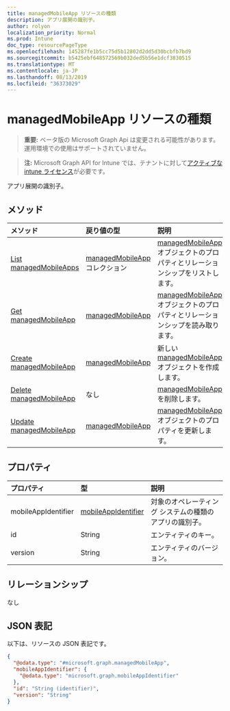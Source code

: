 ```yaml
---
title: managedMobileApp リソースの種類
description: アプリ展開の識別子。
author: rolyon
localization_priority: Normal
ms.prod: Intune
doc_type: resourcePageType
ms.openlocfilehash: 145287fe1b5cc75d5b12802d2dd5d30bcbfb7bd9
ms.sourcegitcommit: b5425ebf648572569b032ded5b56e1dcf3830515
ms.translationtype: MT
ms.contentlocale: ja-JP
ms.lasthandoff: 08/13/2019
ms.locfileid: "36373029"
---
```

# <a name="managedmobileapp-resource-type"></a>managedMobileApp リソースの種類

> **重要:** ベータ版の Microsoft Graph Api は変更される可能性があります。運用環境での使用はサポートされていません。

> **注:** Microsoft Graph API for Intune では、テナントに対して[アクティブな intune ライセンス](https://go.microsoft.com/fwlink/?linkid=839381)が必要です。

アプリ展開の識別子。

## <a name="methods"></a>メソッド
|メソッド|戻り値の型|説明|
|:---|:---|:---|
|[List managedMobileApps](../api/intune-mam-managedmobileapp-list.md)|[managedMobileApp](../resources/intune-mam-managedmobileapp.md) コレクション|[managedMobileApp](../resources/intune-mam-managedmobileapp.md) オブジェクトのプロパティとリレーションシップをリストします。|
|[Get managedMobileApp](../api/intune-mam-managedmobileapp-get.md)|[managedMobileApp](../resources/intune-mam-managedmobileapp.md)|[managedMobileApp](../resources/intune-mam-managedmobileapp.md) オブジェクトのプロパティとリレーションシップを読み取ります。|
|[Create managedMobileApp](../api/intune-mam-managedmobileapp-create.md)|[managedMobileApp](../resources/intune-mam-managedmobileapp.md)|新しい [managedMobileApp](../resources/intune-mam-managedmobileapp.md) オブジェクトを作成します。|
|[Delete managedMobileApp](../api/intune-mam-managedmobileapp-delete.md)|なし|[managedMobileApp](../resources/intune-mam-managedmobileapp.md) を削除します。|
|[Update managedMobileApp](../api/intune-mam-managedmobileapp-update.md)|[managedMobileApp](../resources/intune-mam-managedmobileapp.md)|[managedMobileApp](../resources/intune-mam-managedmobileapp.md) オブジェクトのプロパティを更新します。|

## <a name="properties"></a>プロパティ
|プロパティ|型|説明|
|:---|:---|:---|
|mobileAppIdentifier|[mobileAppIdentifier](../resources/intune-mam-mobileappidentifier.md)|対象のオペレーティング システムの種類のアプリの識別子。|
|id|String|エンティティのキー。|
|version|String|エンティティのバージョン。|

## <a name="relationships"></a>リレーションシップ
なし

## <a name="json-representation"></a>JSON 表記
以下は、リソースの JSON 表記です。
<!-- {
  "blockType": "resource",
  "keyProperty": "id",
  "@odata.type": "microsoft.graph.managedMobileApp"
}
-->
``` json
{
  "@odata.type": "#microsoft.graph.managedMobileApp",
  "mobileAppIdentifier": {
    "@odata.type": "microsoft.graph.mobileAppIdentifier"
  },
  "id": "String (identifier)",
  "version": "String"
}
```



